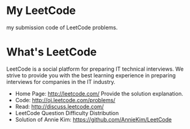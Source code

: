 # My LeetCode
my submission code of LeetCode problems.

# What's LeetCode
LeetCode is a social platform for preparing IT technical interviews. We strive to provide you with the best learning experience in preparing interviews for companies in the IT industry.
- Home Page: http://leetcode.com/ Provide the solution explanation.
- Code: http://oj.leetcode.com/problems/
- Read: http://discuss.leetcode.com/
- LeetCode Question Difficulty Distribution
- Solution of Annie Kim: https://github.com/AnnieKim/LeetCode
